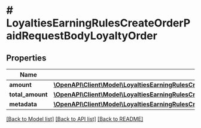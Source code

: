 # # LoyaltiesEarningRulesCreateOrderPaidRequestBodyLoyaltyOrder

## Properties

Name | Type | Description | Notes
------------ | ------------- | ------------- | -------------
**amount** | [**\OpenAPI\Client\Model\LoyaltiesEarningRulesCreateOrderPaidRequestBodyLoyaltyOrderAmount**](LoyaltiesEarningRulesCreateOrderPaidRequestBodyLoyaltyOrderAmount.md) |  | [optional]
**total_amount** | [**\OpenAPI\Client\Model\LoyaltiesEarningRulesCreateOrderPaidRequestBodyLoyaltyOrderTotalAmount**](LoyaltiesEarningRulesCreateOrderPaidRequestBodyLoyaltyOrderTotalAmount.md) |  | [optional]
**metadata** | [**\OpenAPI\Client\Model\LoyaltiesEarningRulesCreateOrderPaidRequestBodyLoyaltyOrderMetadata**](LoyaltiesEarningRulesCreateOrderPaidRequestBodyLoyaltyOrderMetadata.md) |  | [optional]

[[Back to Model list]](../../README.md#models) [[Back to API list]](../../README.md#endpoints) [[Back to README]](../../README.md)
